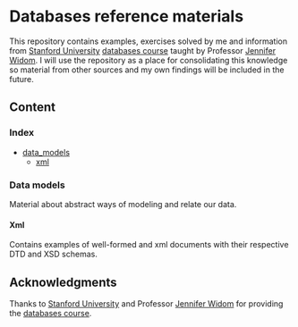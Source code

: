 # Databases reference materials

This repository contains examples, exercises solved by me and information from [Stanford University](https://www.stanford.edu/) [databases course](https://lagunita.stanford.edu/courses/Home/Databases/Engineering/about) taught by Professor [Jennifer Widom](https://cs.stanford.edu/people/widom/). I will use the repository as a place for consolidating this knowledge so material from other sources and my own findings will be included in the future.

## Content

### Index

- [data_models](data_models)
  - [xml](data_models/xml/)

### Data models

Material about abstract ways of modeling and relate our data.

#### Xml

Contains examples of well-formed and xml documents with their respective DTD and XSD schemas.

## Acknowledgments

Thanks to [Stanford University](https://www.stanford.edu/) and Professor [Jennifer Widom](https://cs.stanford.edu/people/widom/) for providing the [databases course](https://lagunita.stanford.edu/courses/Home/Databases/Engineering/about).
